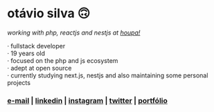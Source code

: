 # otávio silva 🙃

_working with php, reactjs and nestjs at [houpa!](https://www.houpa.app)_

 · fullstack developer <br>
 · 19 years old <br>
 · focused on the php and js ecosystem <br>
 · adept at open source <br>
 · currently studying next.js, nestjs and also maintaining some personal projects


### [e-mail](mailto:otaviosilva2632@gmail.com) | [linkedin](https://www.linkedin.com/in/otaviosilva02) | [instagram](https://www.instagram.com/otaviothor_) | [twitter](https://twitter.com/otaviothor_) | [portfólio](https://otaviothor.github.io/portfolio)
